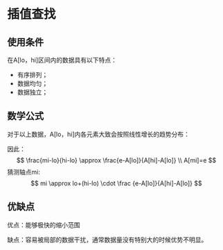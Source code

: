 # 插值查找

## 使用条件

在A[lo，hi]区间内的数据具有以下特点：

- 有序排列；
- 数据均匀；
- 数据独立；

## 数学公式

对于以上数据，A[lo，hi]内各元素大致会按照线性增长的趋势分布：

因此：
$$
\frac{mi-lo}{hi-lo} \approx  \frac{e-A[lo]}{A[hi]-A[lo]}   \\
A[mi]=e
$$
猜测轴点mi:
$$
mi \approx lo+(hi-lo) \cdot \frac {e-A[lo]}{A[hi]-A[lo]}
$$

## 优缺点

优点：能够极快的缩小范围

缺点：容易被局部的数据干扰，通常数据量没有特别大的时候优势不明显。